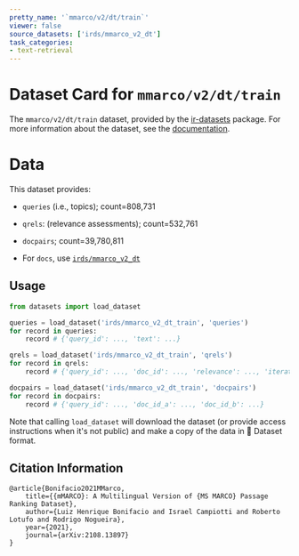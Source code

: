 ```yaml
---
pretty_name: '`mmarco/v2/dt/train`'
viewer: false
source_datasets: ['irds/mmarco_v2_dt']
task_categories:
- text-retrieval
---
```


# Dataset Card for `mmarco/v2/dt/train`

The `mmarco/v2/dt/train` dataset, provided by the [ir-datasets](https://ir-datasets.com/) package.
For more information about the dataset, see the [documentation](https://ir-datasets.com/mmarco#mmarco/v2/dt/train).

# Data

This dataset provides:
 - `queries` (i.e., topics); count=808,731
 - `qrels`: (relevance assessments); count=532,761
 - `docpairs`; count=39,780,811

 - For `docs`, use [`irds/mmarco_v2_dt`](https://huggingface.co/datasets/irds/mmarco_v2_dt)

## Usage

```python
from datasets import load_dataset

queries = load_dataset('irds/mmarco_v2_dt_train', 'queries')
for record in queries:
    record # {'query_id': ..., 'text': ...}

qrels = load_dataset('irds/mmarco_v2_dt_train', 'qrels')
for record in qrels:
    record # {'query_id': ..., 'doc_id': ..., 'relevance': ..., 'iteration': ...}

docpairs = load_dataset('irds/mmarco_v2_dt_train', 'docpairs')
for record in docpairs:
    record # {'query_id': ..., 'doc_id_a': ..., 'doc_id_b': ...}

```

Note that calling `load_dataset` will download the dataset (or provide access instructions when it's not public) and make a copy of the
data in 🤗 Dataset format.

## Citation Information

```
@article{Bonifacio2021MMarco,
    title={{mMARCO}: A Multilingual Version of {MS MARCO} Passage Ranking Dataset},
    author={Luiz Henrique Bonifacio and Israel Campiotti and Roberto Lotufo and Rodrigo Nogueira},
    year={2021},
    journal={arXiv:2108.13897}
}
```
